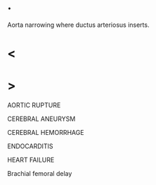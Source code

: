 # .

Aorta narrowing where ductus arteriosus inserts.

# <

# >

AORTIC RUPTURE

CEREBRAL ANEURYSM

CEREBRAL HEMORRHAGE

ENDOCARDITIS

HEART FAILURE

Brachial femoral delay
